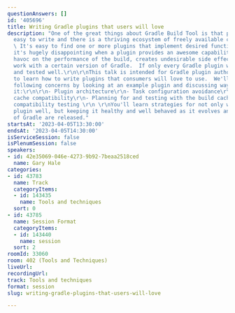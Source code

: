 ```yaml
---
questionAnswers: []
id: '405696'
title: Writing Gradle plugins that users will love
description: "One of the great things about Gradle Build Tool is that plugins are
  easy to write and there is a thriving ecosystem of freely available community plugins.
  \ It's easy to find one or more plugins that implement desired functionality, however,
  it's hugely disappointing when a plugin provides an awesome capability, but wreaks
  havoc on the performance of the build, creates undesirable side effects, or doesn't
  work with a certain version of Gradle.  If only every Gradle plugin was written
  and tested well.\r\n\r\nThis talk is intended for Gradle plugin authors who want
  to learn how to write plugins that consumers will love to use.  We'll explore the
  following concerns by looking at an example plugin and discussing ways to improve
  it:\r\n\r\n- Plugin architecture\r\n- Task configuration avoidance\r\n- Configuration
  cache compatibility\r\n- Planning for and testing with the build cache\r\n- Backwards
  compatibility testing \r\n \r\nYou'll learn strategies for not only writing your
  plugin well, but keeping it healthy and well behaved as it evolves and new versions
  of Gradle are released."
startsAt: '2023-04-05T13:30:00'
endsAt: '2023-04-05T14:30:00'
isServiceSession: false
isPlenumSession: false
speakers:
- id: 42e35069-046e-4273-9b92-7beaa2518ced
  name: Gary Hale
categories:
- id: 43783
  name: Track
  categoryItems:
  - id: 143435
    name: Tools and techniques
  sort: 0
- id: 43785
  name: Session Format
  categoryItems:
  - id: 143440
    name: session
  sort: 2
roomId: 33060
room: 402 (Tools and Techniques)
liveUrl: 
recordingUrl: 
track: Tools and techniques
format: session
slug: writing-gradle-plugins-that-users-will-love

---
```

